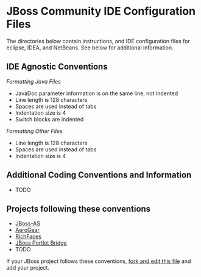 JBoss Community IDE Configuration Files
=======================================
The directories below contain instructions, and IDE configuration files for eclipse, IDEA, and NetBeans.  See below for additional information.

IDE Agnostic Conventions
------------------------

*Formatting Java Files*

* JavaDoc parameter information is on the same line, not indented
* Line length is 128 characters
* Spaces are used instead of tabs
* Indentation size is 4
* Switch blocks are indented 
 
*Formatting Other Files*

* Line length is 128 characters
* Spaces are used instead of tabs
* Indentation size is 4

Additional Coding Conventions and Information
---------------------------------------------

* TODO

Projects following these conventions
------------------------------------

* [JBoss-AS](https://github.com/jbossas)
* [AeroGear](https://github.com/aerogear)
* [RichFaces](https://github.com/richfaces)
* [JBoss Portlet Bridge](https://github.com/jbossportletbridge)
* TODO

If your JBoss project follows these conventions,
[fork and edit this file](https://github.com/jboss/ide-config/edit/master/README.md) and add your project.
